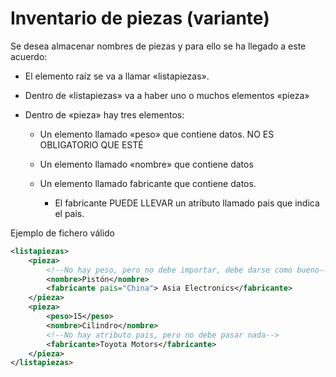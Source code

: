 # Inventario de piezas (variante)
Se desea almacenar nombres de piezas y para ello se ha llegado a este acuerdo:

- El elemento raíz se va a llamar «listapiezas».

- Dentro de «listapiezas» va a haber uno o muchos elementos «pieza»

- Dentro de «pieza» hay tres elementos:

  - Un elemento llamado «peso» que contiene datos. NO ES OBLIGATORIO QUE ESTÉ

  - Un elemento llamado «nombre» que contiene datos

  - Un elemento llamado fabricante que contiene datos.

    - El fabricante PUEDE LLEVAR un atributo llamado pais que indica el pais.

Ejemplo de fichero válido
```xml
<listapiezas>
    <pieza>
        <!--No hay peso, pero no debe importar, debe darse como bueno-->
        <nombre>Pistón</nombre>
        <fabricante pais="China"> Asia Electronics</fabricante>
    </pieza>
    <pieza>
        <peso>15</peso>
        <nombre>Cilindro</nombre>
        <!--No hay atributo pais, pero no debe pasar nada-->
        <fabricante>Toyota Motors</fabricante>
    </pieza>
</listapiezas>
```